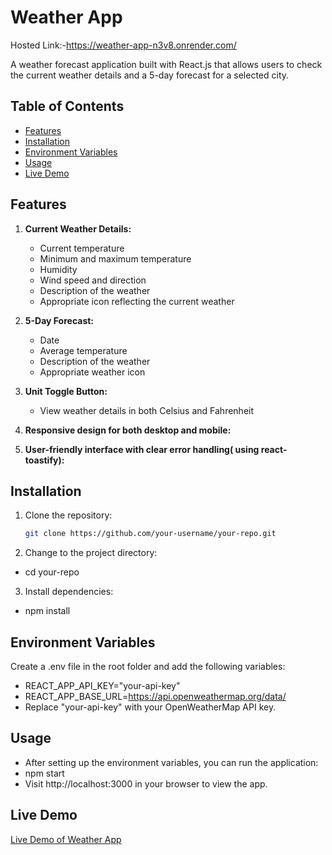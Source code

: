 # Weather App

Hosted Link:-https://weather-app-n3v8.onrender.com/

A weather forecast application built with React.js that allows users to check the current weather details and a 5-day forecast for a selected city.

## Table of Contents

- [Features](#features)
- [Installation](#installation)
- [Environment Variables](#environment-variables)
- [Usage](#usage)
- [Live Demo](#live-demo)

## Features

1. **Current Weather Details:**

   - Current temperature
   - Minimum and maximum temperature
   - Humidity
   - Wind speed and direction
   - Description of the weather
   - Appropriate icon reflecting the current weather

2. **5-Day Forecast:**

   - Date
   - Average temperature
   - Description of the weather
   - Appropriate weather icon

3. **Unit Toggle Button:**
   - View weather details in both Celsius and Fahrenheit
4. **Responsive design for both desktop and mobile:**

5. **User-friendly interface with clear error handling( using react-toastify):**

## Installation

1. Clone the repository:

   ```bash
   git clone https://github.com/your-username/your-repo.git

   ```

2. Change to the project directory:

- cd your-repo

3. Install dependencies:

- npm install

## Environment Variables

Create a .env file in the root folder and add the following variables:

- REACT_APP_API_KEY="your-api-key"
- REACT_APP_BASE_URL=https://api.openweathermap.org/data/
- Replace "your-api-key" with your OpenWeatherMap API key.

## Usage

- After setting up the environment variables, you can run the application:
- npm start
- Visit http://localhost:3000 in your browser to view the app.

## Live Demo

[Live Demo of Weather App](https://harsh-yadav-weather-forecast.netlify.app/)
